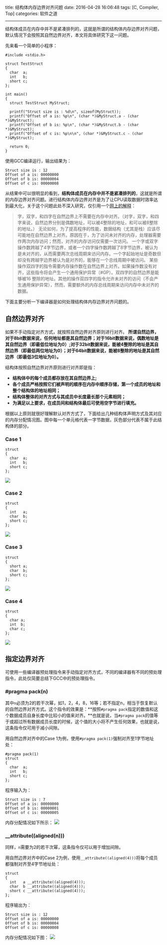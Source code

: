 title: 结构体内存边界对齐问题
date: 2016-04-28 16:06:48
tags: [C, Compiler, Top]
categories: 软件之道

---

结构体成员在内存中并不是紧凑排列的，这就是所谓的结构体内存边界对齐问题，默认情况下会按照其自然边界对齐，本文将具体研究下这一问题。

<!--more-->

先来看一个简单的小程序：

```
#include <stdio.h>

struct TestStruct
{
  char  a;
  int   b;
  short c;
};

int main()
{
  struct TestStruct MyStruct;

  printf("Struct size is : %d\n", sizeof(MyStruct));
  printf("Offset of a is: %p\n", (char *)&MyStruct.a - (char *)&MyStruct);
  printf("Offset of b is: %p\n", (char *)&MyStruct.b - (char *)&MyStruct);
  printf("Offset of c is: %p\n\n", (char *)&MyStruct.c - (char *)&MyStruct);

  return 0;
}
```

使用GCC编译运行，输出结果为：
```
Struct size is : 12
Offset of a is: 00000000
Offset of b is: 00000004
Offset of c is: 00000008
```

从结果中可以很明显的看到，**结构体成员在内存中并不是紧凑排列的**，这就是所谓的内存边界对齐问题。进行结构体内存边界对齐是为了让CPU读取数据时效率达到最大化，关于这个问题此处不深入研究，仅引用一个[网上的解释](http://blog.csdn.net/wengwuzi/article/details/3177576)：

> 字，双字，和四字在自然边界上不需要在内存中对齐。（对字，双字，和四字来说，自然边界分别是偶数地址，可以被4整除的地址，和可以被8整除的地址。） 
无论如何，为了提高程序的性能，数据结构（尤其是栈）应该尽可能地在自然边界上对齐。原因在于，为了访问未对齐的内存，处理器需要作两次内存访问；然而，对齐的内存访问仅需要一次访问。 
一个字或双字操作数跨越了4字节边界，或者一个四字操作数跨越了8字节边界，被认为是未对齐的，从而需要两次总线周期来访问内存。一个字起始地址是奇数但却没有跨越字边界被认为是对齐的，能够在一个总线周期中被访问。 
某些操作双四字的指令需要内存操作数在自然边界上对齐。如果操作数没有对齐，这些指令将会产生一个通用保护异常（#GP）。双四字的自然边界是能够被16 整除的地址。其他的操作双四字的指令允许未对齐的访问（不会产生通用保护异常），然而，需要额外的内存总线周期来访问内存中未对齐的数据。 

下面主要分析一下编译器是如何处理结构体内存边界对齐问题的。

<!--more-->

## **自然边界对齐** ##
如果不手动指定对齐方式，就按照自然边界对齐原则进行对齐。
**所谓自然边界，对于8bit数据来说，任何地址都是其自然边界；对于16bit数据来说，偶数地址是其自然边界（即最低位地址为0）;对于32bit数据来说，能被4整除的地址是其自然边界（即最低两位地址为0）；对于64bit数据来说，能被8整除的地址是其自然边界（即最低3位地址为0）。**

结构体按照自然边界对齐原则进行对齐即是指：

- **结构体中的每个成员都存放在其自然边界上;**
- **各个成员严格按照它们被声明的顺序在内存中顺序存储，第一个成员的地址和整个结构体的地址相同；**
- **结构体整体的对齐方式与其成员中长度最长那个元素相同；**
- **为满足以上要求，在成员间和结构体最后可使用空字节进行填充。**

根据以上原则就很好理解默认对齐方式了，下面给出几种结构体声明方式及其对应的内存分配情况图。图中每一个单元格代表一字节数据，灰色部分代表不属于此结构体的部分。

### Case 1
```
struct
{
  char  a;
  int   b;
  short c;
};
```
![](http://gmf.shengnengjin.cn/20160428151020.png)

### Case 2
```
struct
{
  int   a;
  char  b;
  short c;
};
```
![](http://gmf.shengnengjin.cn/20160428151511.png)


### Case 3
```
struct
{
  short a;
  char  b;
  short c;
};
```
![](http://gmf.shengnengjin.cn/20160428151945.png)

### Case 4
```
struct
{
  char a;
  int  b;
  char c;
};
```
![](http://gmf.shengnengjin.cn/20160428152324.png)

## **指定边界对齐** ##

可使用一些编译器预处理指令来手动指定对齐方式，不同的编译器有不同的预处理指令，此处仅简要总结下GCC中的预处理指令。

### **#pragma pack(n)**
其中`n`必须为2的若干次幂，如1，2，4，8，16等；若不指定n，相当于恢复默认的自然边界对齐方式。这个指令的效果是：**按照`#pragma pack`指定的数值和这个数据成员自身长度中比较小的值来对齐。**也就是说，当`#pragma pack`的值等于或超过所有数据成员长度的时候，这个值的大小将不产生任何效果，也就是说，这条指令仅可用于减小间隙。

用自然边界对齐中的Case 1为例，使用`#pragma pack(1)`强制对齐至1字节地址处：

```
#pragma pack(1)
struct
{
  char  a;
  int   b;
  short c;
};
```

程序输入为：
```
Struct size is : 7
Offset of a is: 00000000
Offset of b is: 00000001
Offset of c is: 00000005
```

内存分配情况如下所示：
![](http://gmf.shengnengjin.cn/20160428155020.png)

### **__attribute((aligned(n)))**

同样，`n`需要为2的若干次幂，这条指令仅可以用于增加间隙。

用自然边界对齐中的Case 2为例，使用`__attribute((aligned(4)))`将每个成员都强制对齐至4字节地址处：
```
struct
{
  int   a __attribute((aligned(4)));
  char  b __attribute((aligned(4)));
  short c __attribute((aligned(4)));
};
```

程序输出为：
```
Struct size is : 12
Offset of a is: 00000000
Offset of b is: 00000004
Offset of c is: 00000008
```
内存分配情况如下图：
![](http://gmf.shengnengjin.cn/20160428160448.png)